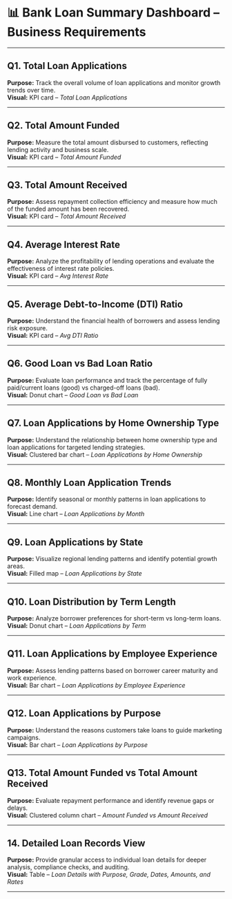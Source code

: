 # 📊 Bank Loan Summary Dashboard – Business Requirements

---

## Q1. Total Loan Applications
**Purpose:** Track the overall volume of loan applications and monitor growth trends over time.  
**Visual:** KPI card – *Total Loan Applications*

---

## Q2. Total Amount Funded
**Purpose:** Measure the total amount disbursed to customers, reflecting lending activity and business scale.  
**Visual:** KPI card – *Total Amount Funded*

---

## Q3. Total Amount Received
**Purpose:** Assess repayment collection efficiency and measure how much of the funded amount has been recovered.  
**Visual:** KPI card – *Total Amount Received*

---

## Q4. Average Interest Rate
**Purpose:** Analyze the profitability of lending operations and evaluate the effectiveness of interest rate policies.  
**Visual:** KPI card – *Avg Interest Rate*

---

## Q5. Average Debt-to-Income (DTI) Ratio
**Purpose:** Understand the financial health of borrowers and assess lending risk exposure.  
**Visual:** KPI card – *Avg DTI Ratio*

---

## Q6. Good Loan vs Bad Loan Ratio
**Purpose:** Evaluate loan performance and track the percentage of fully paid/current loans (good) vs charged-off loans (bad).  
**Visual:** Donut chart – *Good Loan vs Bad Loan*

---

## Q7. Loan Applications by Home Ownership Type
**Purpose:** Understand the relationship between home ownership type and loan applications for targeted lending strategies.  
**Visual:** Clustered bar chart – *Loan Applications by Home Ownership*

---

## Q8. Monthly Loan Application Trends
**Purpose:** Identify seasonal or monthly patterns in loan applications to forecast demand.  
**Visual:** Line chart – *Loan Applications by Month*

---

## Q9. Loan Applications by State
**Purpose:** Visualize regional lending patterns and identify potential growth areas.  
**Visual:** Filled map – *Loan Applications by State*

---

## Q10. Loan Distribution by Term Length
**Purpose:** Analyze borrower preferences for short-term vs long-term loans.  
**Visual:** Donut chart – *Loan Applications by Term*

---

## Q11. Loan Applications by Employee Experience
**Purpose:** Assess lending patterns based on borrower career maturity and work experience.  
**Visual:** Bar chart – *Loan Applications by Employee Experience*

---

## Q12. Loan Applications by Purpose
**Purpose:** Understand the reasons customers take loans to guide marketing campaigns.  
**Visual:** Bar chart – *Loan Applications by Purpose*

---

## Q13. Total Amount Funded vs Total Amount Received
**Purpose:** Evaluate repayment performance and identify revenue gaps or delays.  
**Visual:** Clustered column chart – *Amount Funded vs Amount Received*

---

## 14. Detailed Loan Records View
**Purpose:** Provide granular access to individual loan details for deeper analysis, compliance checks, and auditing.  
**Visual:** Table – *Loan Details with Purpose, Grade, Dates, Amounts, and Rates*

---
